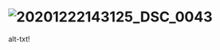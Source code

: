 # ![20201222143125_DSC_0043](https://user-images.githubusercontent.com/89677466/131219327-44eb6732-e5c8-47e0-8378-2f0f7d997e55.JPG)
alt-txt!
